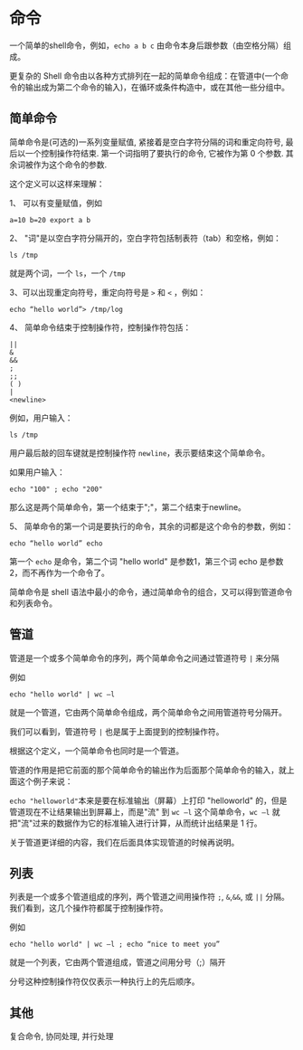 命令
====

一个简单的shell命令，例如，`echo a b c`
由命令本身后跟参数（由空格分隔）组成。

更复杂的 Shell
命令由以各种方式排列在一起的简单命令组成：在管道中(一个命令的输出成为第二个命令的输入)，在循环或条件构造中，或在其他一些分组中。

简单命令
--------

简单命令是(可选的)一系列变量赋值, 紧接着是空白字符分隔的词和重定向符号,
最后以一个控制操作符结束. 第一个词指明了要执行的命令, 它被作为第 0
个参数. 其余词被作为这个命令的参数.

这个定义可以这样来理解：

1、 可以有变量赋值，例如

```
a=10 b=20 export a b
```

2、 "词"是以空白字符分隔开的，空白字符包括制表符（tab）和空格，例如：

```
ls /tmp
```

就是两个词，一个 `ls`，一个 `/tmp`

3、可以出现重定向符号，重定向符号是 `>` 和 `<` ，例如：

```
echo “hello world”> /tmp/log
```

4、 简单命令结束于控制操作符，控制操作符包括：

```
||  
&   
&&     
;   
;;  
( )   
|  
<newline>
```

例如，用户输入：

```
ls /tmp
```

用户最后敲的回车键就是控制操作符 `newline`，表示要结束这个简单命令。

如果用户输入：

```
echo "100" ; echo "200"
```

那么这是两个简单命令，第一个结束于";"，第二个结束于newline。

5、 简单命令的第一个词是要执行的命令，其余的词都是这个命令的参数，例如：

```
echo “hello world” echo
```

第一个 `echo` 是命令，第二个词 \"hello world\" 是参数1，第三个词 echo
是参数2，而不再作为一个命令了。

简单命令是 shell
语法中最小的命令，通过简单命令的组合，又可以得到管道命令和列表命令。

管道
----

管道是一个或多个简单命令的序列，两个简单命令之间通过管道符号 `|` 来分隔

例如

```
echo "hello world" | wc –l
```

就是一个管道，它由两个简单命令组成，两个简单命令之间用管道符号分隔开。

我们可以看到，管道符号 `|` 也是属于上面提到的控制操作符。

根据这个定义，一个简单命令也同时是一个管道。

管道的作用是把它前面的那个简单命令的输出作为后面那个简单命令的输入，就上面这个例子来说：

`echo "helloworld"`本来是要在标准输出（屏幕）上打印 \"helloworld\"
的，但是管道现在不让结果输出到屏幕上，而是"流" 到 `wc –l`
这个简单命令，`wc –l`
就把"流"过来的数据作为它的标准输入进行计算，从而统计出结果是 1 行。

关于管道更详细的内容，我们在后面具体实现管道的时候再说明。

列表
----

列表是一个或多个管道组成的序列，两个管道之间用操作符 `;`, `&`,`&&`, 或
`||` 分隔。我们看到，这几个操作符都属于控制操作符。

例如

```
echo "hello world" | wc –l ; echo “nice to meet you”
```

就是一个列表，它由两个管道组成，管道之间用分号（;）隔开

分号这种控制操作符仅仅表示一种执行上的先后顺序。

其他
----

复合命令, 协同处理, 并行处理

